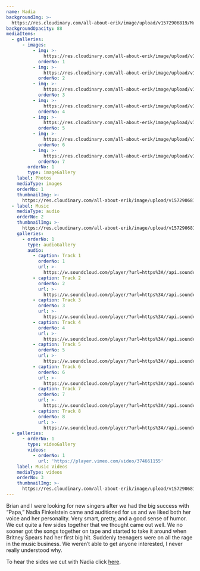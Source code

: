 ```yaml
---
name: Nadia
backgroundImg: >-
  https://res.cloudinary.com/all-about-erik/image/upload/v1572906819/Musical%20Journey/Musical%20Friends/Friends/Nadia/Background_Thumbnails/background_Nadia4-_mgferm.jpg
backgroundOpacity: 88
mediaItems:
  - galleries:
      - images:
          - img: >-
              https://res.cloudinary.com/all-about-erik/image/upload/v1572906822/Musical%20Journey/Musical%20Friends/Friends/Nadia/1_Photos/Nadia_hvf3ti.jpg
            orderNo: 1
          - img: >-
              https://res.cloudinary.com/all-about-erik/image/upload/v1572906817/Musical%20Journey/Musical%20Friends/Friends/Nadia/1_Photos/Nadia2_wbk3w2.jpg
            orderNo: 2
          - img: >-
              https://res.cloudinary.com/all-about-erik/image/upload/v1572906819/Musical%20Journey/Musical%20Friends/Friends/Nadia/1_Photos/Nadia3_gn3ze1.jpg
            orderNo: 3
          - img: >-
              https://res.cloudinary.com/all-about-erik/image/upload/v1572906821/Musical%20Journey/Musical%20Friends/Friends/Nadia/1_Photos/Nadia4_rd8s6s.jpg
            orderNo: 4
          - img: >-
              https://res.cloudinary.com/all-about-erik/image/upload/v1572906817/Musical%20Journey/Musical%20Friends/Friends/Nadia/1_Photos/Nadia5_kv2zqo.jpg
            orderNo: 5
          - img: >-
              https://res.cloudinary.com/all-about-erik/image/upload/v1572906817/Musical%20Journey/Musical%20Friends/Friends/Nadia/1_Photos/Nadia6_tpzc97.jpg
            orderNo: 6
          - img: >-
              https://res.cloudinary.com/all-about-erik/image/upload/v1572906817/Musical%20Journey/Musical%20Friends/Friends/Nadia/1_Photos/nadia7_yhiw1h.jpg
            orderNo: 7
        orderNo: 1
        type: imageGallery
    label: Photos
    mediaType: images
    orderNo: 1
    thumbnailImg: >-
      https://res.cloudinary.com/all-about-erik/image/upload/v1572906819/Musical%20Journey/Musical%20Friends/Friends/Nadia/Background_Thumbnails/Thumbnail_1_Nadia3_a810zz.jpg
  - label: Music
    mediaType: audio
    orderNo: 2
    thumbnailImg: >-
      https://res.cloudinary.com/all-about-erik/image/upload/v1572906818/Musical%20Journey/Musical%20Friends/Friends/Nadia/Background_Thumbnails/Thumbnail_2_Nadia6_xxxiuy.jpg
    galleries:
      - orderNo: 1
        type: audioGallery
        audio:
          - caption: Track 1
            orderNo: 1
            url: >-
              https://w.soundcloud.com/player/?url=https%3A//api.soundcloud.com/tracks/716351578%3Fsecret_token%3Ds-NdsWX&&visual=false
          - caption: Track 2
            orderNo: 2
            url: >-
              https://w.soundcloud.com/player/?url=https%3A//api.soundcloud.com/tracks/716351572%3Fsecret_token%3Ds-Bx9Xp&&visual=true
          - caption: Track 3
            orderNo: 3
            url: >-
              https://w.soundcloud.com/player/?url=https%3A//api.soundcloud.com/tracks/716351569%3Fsecret_token%3Ds-KlBuW&visual=true
          - caption: Track 4
            orderNo: 4
            url: >-
              https://w.soundcloud.com/player/?url=https%3A//api.soundcloud.com/tracks/716351566%3Fsecret_token%3Ds-o8SIN&visual=true
          - caption: Track 5
            orderNo: 5
            url: >-
              https://w.soundcloud.com/player/?url=https%3A//api.soundcloud.com/tracks/716351563%3Fsecret_token%3Ds-hVvdV&visual=true
          - caption: Track 6
            orderNo: 6
            url: >-
              https://w.soundcloud.com/player/?url=https%3A//api.soundcloud.com/tracks/716351560%3Fsecret_token%3Ds-UM1y1&visual=false
          - caption: Track 7
            orderNo: 7
            url: >-
              https://w.soundcloud.com/player/?url=https%3A//api.soundcloud.com/tracks/716351551%3Fsecret_token%3Ds-aC4xQ&visual=true
          - caption: Track 8
            orderNo: 8
            url: >-
              https://w.soundcloud.com/player/?url=https%3A//api.soundcloud.com/tracks/716351548%3Fsecret_token%3Ds-ou9cF&visual=true
  - galleries:
      - orderNo: 1
        type: videoGallery
        videos:
          - orderNo: 1
            url: 'https://player.vimeo.com/video/374661155'
    label: Music Videos
    mediaType: videos
    orderNo: 3
    thumbnailImg: >-
      https://res.cloudinary.com/all-about-erik/image/upload/v1572906818/Musical%20Journey/Musical%20Friends/Friends/Nadia/Background_Thumbnails/Thumbnail_3_nadia_bbxlk7.jpg
---
```

Brian and I were looking for new singers after we had the big success with “Papa,” Nadia Finkelstein came and auditioned for us and we liked both her voice and her personality. Very smart, pretty, and a good sense of humor. We cut quite a few sides together that we thought came out well. We no sooner got the songs together on tape and started to take it around when Britney Spears had her first big hit. Suddenly teenagers were on all the rage in the music business. We weren’t able to get anyone interested, I never really understood why.



To hear the sides we cut with Nadia click [here](http://www.elliotjacobsenmusicpublishing.com/).

